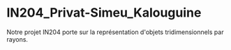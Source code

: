# IN204_Privat-Simeu_Kalouguine

Notre projet IN204 porte sur la représentation d'objets tridimensionnels par rayons.
